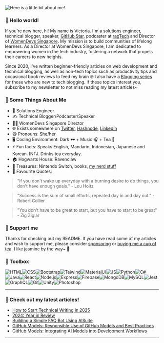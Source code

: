 <img src="https://github.com/victoria-lo/victoria-lo/blob/master/myGif.gif" alt="Here is a little bit about me!">


### 👋 Hello world!

If you're new here, hi! My name is Victoria. I'm a solutions engineer, technical blogger, speaker, [GitHub Star](https://stars.github.com/profiles/victoria-lo/), podcaster at [ragTech](https://linktr.ee/ragtechdev) and Director of [WomenDevs Singapore](https://linktr.ee/womendevssg).
My mission is to build communities of lifelong learners. As a Director at WomenDevs Singapore, I am dedicated to empowering women in the tech industry, fostering a network that propels their careers to new heights.

Since 2020, I've written beginner-friendly articles on web development and technical blogging, as well as non-tech topics such as productivity tips and occasional book reviews to feed my brain 🤓
I also have a [Blogging series](https://lo-victoria.com/series/victorias-blogging-tips) for those who are new to tech blogging. If these topics interest you, subscribe to my newsletter to not miss reading my latest articles~

### 🧐 Some Things About Me
- 💼 Solutions Engineer
- ✍️ Technical Blogger/Podcaster/Speaker
- 👩‍💻 WomenDevs Singapore Director
- 🌐 Exists somewhere on [Twitter](https://twitter.com/lo_victoria2666), [Hashnode](https://lo-victoria.com/), [LinkedIn](https://www.linkedin.com/in/victoria2666/)
- 😄 Pronouns: She/her
- 🖥️ Coding Environment: Dark 🕶️ + Music 🎧 + Tea 🍵
- ⚡ Fun facts: Speaks English, Mandarin, Indonesian, Japanese and Korean. INTJ. Drinks tea everyday.
- 🏠 Hogwarts House: Ravenclaw
- 💎 Treasures: Nintendo Switch, books, [my nerd stuff](https://lo-victoria.com/nerd-stuff)
- 💬 Favourite Quotes: 

> "If you don't wake up everyday with a burning desire to do things, you don't have enough goals." - Lou Holtz

> "Success is the sum of small efforts, repeated day in and day out." - Robert Collier

> "You don't have to be great to start, but you have to start to be great"  - Zig Ziglar

### 👼 Support me
Thanks for checking out my README. If you have read some of my articles and wish to support me, please consider [sponsoring](https://lo-victoria.com/sponsor) or [buying me a cup of tea](https://www.buymeacoffee.com/victoria2666). I like jasmine by the way~ 🍵

### 🧰 Toolbox
![HTML](https://img.shields.io/badge/-html5-E34F26?&style=for-the-badge&logo=html5&logoColor=white)![CSS](https://img.shields.io/badge/-css3-1572B6?&style=for-the-badge&logo=css3&logoColor=white)![Bootstrap](https://img.shields.io/badge/-Bootstrap-7952B3?&style=for-the-badge&logo=bootstrap&logoColor=white)![Taiwind](https://img.shields.io/badge/-Tailwind-38B2AC?&style=for-the-badge&logo=tailwind%20css&logoColor=white)![MaterialUI](https://img.shields.io/badge/-Material%20UI-0081CB?&style=for-the-badge&logo=material-ui&logoColor=white)![JS](https://img.shields.io/badge/-javascript-F7DF1E?&style=for-the-badge&logo=javascript&logoColor=black)![Python](https://img.shields.io/badge/-Python-3776AB?&style=for-the-badge&logo=python&logoColor=yellow)![C#](https://img.shields.io/badge/-C%20Sharp-white?&style=for-the-badge&logo=c%20sharp&logoColor=239120)![Java](https://img.shields.io/badge/-Java-007396?&style=for-the-badge&logo=java&logoColor=white)![React](https://img.shields.io/badge/-ReactJS-grey?&style=for-the-badge&logo=react&logoColor=61DAFB)![Node.js](https://img.shields.io/badge/-Node.js-black?&style=for-the-badge&logo=node.js&logoColor=339933)![Express](https://img.shields.io/badge/-Express-grey?&style=for-the-badge&logo=express&logoColor=white)![Firebase](https://img.shields.io/badge/-Firebase-4c8bf5?&style=for-the-badge&&logo=firebase&logoColor=ffca28)![MongoDB](https://img.shields.io/badge/-MongoDB-white?&style=for-the-badge&logo=mongodb&logoColor=47A248)![MySQL](https://img.shields.io/badge/-MySQL-4479A1?&style=for-the-badge&logo=mysql&logoColor=white)![Jest](https://img.shields.io/badge/-Jest-C21325?&style=for-the-badge&logo=jest&logoColor=white)![GraphQL](https://img.shields.io/badge/-GraphQL-black?&style=for-the-badge&logo=graphql&logoColor=E10098)![Git](https://img.shields.io/badge/-Git-F05032?&style=for-the-badge&logo=git&logoColor=white)![Unity](https://img.shields.io/badge/-Unity-000000?&style=for-the-badge&logo=unity&logoColor=white)![Photoshop](https://img.shields.io/badge/-Adobe%20Photoshop-black?&style=for-the-badge&logo=adobe%20photoshop&logoColor=31a8ff)

------

### 📝 Check out my latest articles!
<!-- BLOG:START -->
- [How to Start Technical Writing in 2025](https://lo-victoria.com/how-to-start-technical-writing-in-2025)
- [2024: Year in Review](https://lo-victoria.com/2024-year-in-review)
- [Building a Simple FAQ Bot Using AISuite](https://lo-victoria.com/building-a-simple-faq-bot-using-aisuite)
- [GitHub Models: Responsible Use of GitHub Models and Best Practices](https://lo-victoria.com/github-models-responsible-use-of-github-models-and-best-practices)
- [GitHub Models: Integrating AI Models into Development Workflows](https://lo-victoria.com/github-models-integrating-ai-models-into-development-workflows)
<!-- BLOG:END -->

-----
